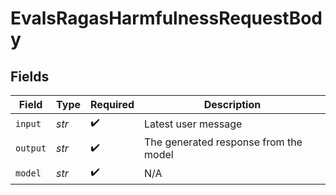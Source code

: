 # EvalsRagasHarmfulnessRequestBody


## Fields

| Field                                 | Type                                  | Required                              | Description                           |
| ------------------------------------- | ------------------------------------- | ------------------------------------- | ------------------------------------- |
| `input`                               | *str*                                 | :heavy_check_mark:                    | Latest user message                   |
| `output`                              | *str*                                 | :heavy_check_mark:                    | The generated response from the model |
| `model`                               | *str*                                 | :heavy_check_mark:                    | N/A                                   |
